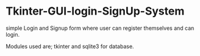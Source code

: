 # Tkinter-GUI-login-SignUp-System
simple Login and Signup form where user can register themselves and can login.

Modules used are; 	tkinter and sqlite3 for database.
